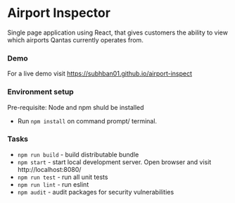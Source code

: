 # Airport Inspector
Single page application using React, that gives customers the ability to view which airports Qantas currently operates from.

### Demo
For a live demo visit https://subhban01.github.io/airport-inspect

### Environment setup

Pre-requisite: Node and npm shuld be installed
* Run `npm install` on command prompt/ terminal.

### Tasks

* `npm run build` - build distributable bundle
* `npm start` - start local development server. Open browser and visit http://localhost:8080/
* `npm run test` - run all unit tests
* `npm run lint` - run eslint
* `npm audit` - audit packages for security vulnerabilities
